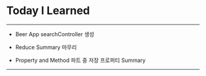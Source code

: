 # Today I Learned

- - -

- Beer App searchController 생성

- Reduce Summary 마무리

- Property and Method 파트 중 저장 프로퍼티 Summary

- - -
